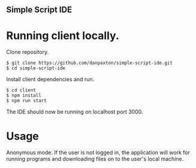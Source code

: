 ## Simple Script IDE

# Running client locally.

Clone repository.
```console
$ git clone https://github.com/danpaxton/simple-script-ide.git
$ cd simple-script-ide
```

Install client dependencies and run.
```console
$ cd client
$ npm install
$ npm run start
```
The IDE should now be running on localhost port 3000.

# Usage
Anonymous mode. If the user is not logged in, the application will work for running programs and downloading files on to the user's local machine.